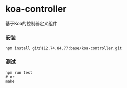 koa-controller
=============

基于Koa的控制器定义组件

### 安装

```shell
npm install git@112.74.84.77:base/koa-controller.git
```

### 测试
```shell
npm run test
# or
make
```
